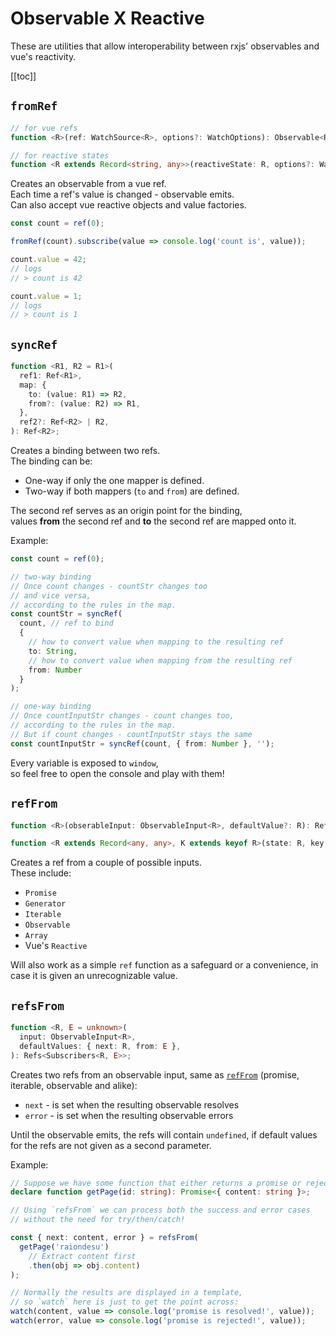 # Observable X Reactive

These are utilities that allow interoperability between rxjs' observables and vue's reactivity.

[[toc]]

## `fromRef`

```ts
// for vue refs
function <R>(ref: WatchSource<R>, options?: WatchOptions): Observable<R>;

// for reactive states
function <R extends Record<string, any>>(reactiveState: R, options?: WatchOptions): Observable<R>;
```

Creates an observable from a vue ref.\
Each time a ref's value is changed - observable emits.\
Can also accept vue reactive objects and value factories.

```ts
const count = ref(0);

fromRef(count).subscribe(value => console.log('count is', value));

count.value = 42;
// logs
// > count is 42

count.value = 1;
// logs
// > count is 1
```

## `syncRef`

```ts
function <R1, R2 = R1>(
  ref1: Ref<R1>,
  map: {
    to: (value: R1) => R2,
    from?: (value: R2) => R1,
  },
  ref2?: Ref<R2> | R2,
): Ref<R2>;
```

Creates a binding between two refs.\
The binding can be:
- One-way if only the one mapper is defined.
- Two-way if both mappers (`to` and `from`) are defined.

The second ref serves as an origin point for the binding,\
values **from** the second ref and **to** the second ref are mapped onto it.

Example:
```ts
const count = ref(0);

// two-way binding
// Once count changes - countStr changes too
// and vice versa,
// according to the rules in the map.
const countStr = syncRef(
  count, // ref to bind
  {
    // how to convert value when mapping to the resulting ref
    to: String,
    // how to convert value when mapping from the resulting ref
    from: Number
  }
);

// one-way binding
// Once countInputStr changes - count changes too,
// according to the rules in the map.
// But if count changes - countInputStr stays the same
const countInputStr = syncRef(count, { from: Number }, '');
```

Every variable is exposed to `window`,\
so feel free to open the console and play with them!

<ClientOnly>
  <SyncRef/>
</ClientOnly>

## `refFrom`

```ts
function <R>(obserableInput: ObservableInput<R>, defaultValue?: R): Ref<UnwrapRef<R>>;

function <R extends Record<any, any>, K extends keyof R>(state: R, key: K): Ref<UnwrapRef<R[K]>>;
```

Creates a ref from a couple of possible inputs.\
These include:
- `Promise`
- `Generator`
- `Iterable`
- `Observable`
- `Array`
- Vue's `Reactive`

Will also work as a simple `ref` function as a safeguard or a convenience, in case it is given an unrecognizable value.

## `refsFrom`

```ts
function <R, E = unknown>(
  input: ObservableInput<R>,
  defaultValues: { next: R, from: E },
): Refs<Subscribers<R, E>>;
```

Creates two refs from an observable input, same as [`refFrom`](#reffrom) (promise, iterable, observable and alike):
- `next` - is set when the resulting observable resolves
- `error` - is set when the resulting observable errors

Until the observable emits, the refs will contain `undefined`,
if default values for the refs are not given as a second parameter.

Example:
```ts
// Suppose we have some function that either returns a promise or rejects it:
declare function getPage(id: string): Promise<{ content: string }>;

// Using `refsFrom` we can process both the success and error cases
// without the need for try/then/catch!

const { next: content, error } = refsFrom(
  getPage('raiondesu')
    // Extract content first
    .then(obj => obj.content)
);

// Normally the results are displayed in a template,
// so `watch` here is just to get the point across:
watch(content, value => console.log('promise is resolved!', value));
watch(error, value => console.log('promise is rejected!', value));
```
